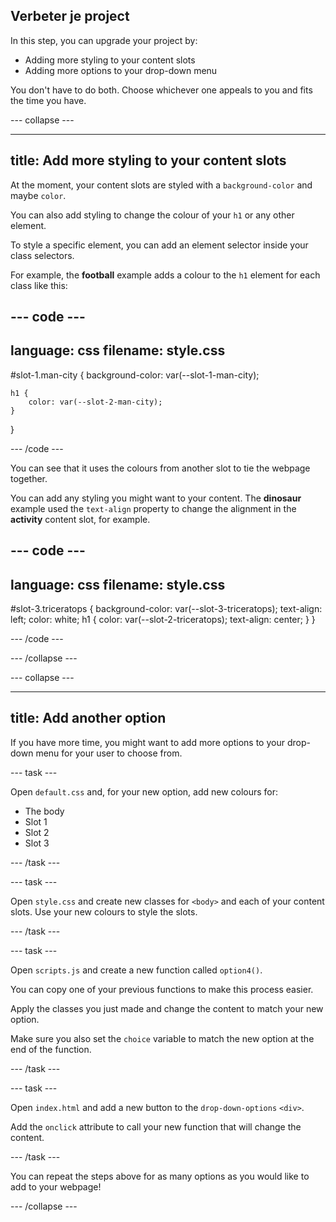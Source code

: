 ## Verbeter je project

In this step, you can upgrade your project by:

- Adding more styling to your content slots
- Adding more options to your drop-down menu

You don't have to do both. Choose whichever one appeals to you and fits the time you have.

\--- collapse ---

---

## title: Add more styling to your content slots

At the moment, your content slots are styled with a `background-color` and maybe `color`.

You can also add styling to change the colour of your `h1` or any other element.

To style a specific element, you can add an element selector inside your class selectors.

For example, the **football** example adds a colour to the `h1` element for each class like this:

## --- code ---

language: css
filename: style.css
---------------------------------------------------

\#slot-1.man-city {
background-color: var(--slot-1-man-city);

```
h1 {
    color: var(--slot-2-man-city);
}
```

}

\--- /code ---

You can see that it uses the colours from another slot to tie the webpage together.

You can add any styling you might want to your content. The **dinosaur** example used the `text-align` property to change the alignment in the **activity** content slot, for example.

## --- code ---

language: css
filename: style.css
---------------------------------------------------

\#slot-3.triceratops {
background-color: var(--slot-3-triceratops);
text-align: left;
color: white;
h1 {
color: var(--slot-2-triceratops);
text-align: center;
}
}

\--- /code ---

\--- /collapse ---

\--- collapse ---

---

## title: Add another option

If you have more time, you might want to add more options to your drop-down menu for your user to choose from.

\--- task ---

Open `default.css` and, for your new option, add new colours for:

- The body
- Slot 1
- Slot 2
- Slot 3

\--- /task ---

\--- task ---

Open `style.css` and create new classes for `<body>` and each of your content slots. Use your new colours to style the slots.

\--- /task ---

\--- task ---

Open `scripts.js` and create a new function called `option4()`.

You can copy one of your previous functions to make this process easier.

Apply the classes you just made and change the content to match your new option.

Make sure you also set the `choice` variable to match the new option at the end of the function.

\--- /task ---

\--- task ---

Open `index.html` and add a new button to the `drop-down-options` `<div>`.

Add the `onclick` attribute to call your new function that will change the content.

\--- /task ---

You can repeat the steps above for as many options as you would like to add to your webpage!

\--- /collapse ---
